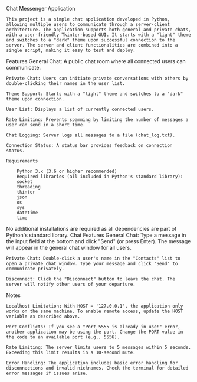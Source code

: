 Chat Messenger Application

    This project is a simple chat application developed in Python, allowing multiple users to communicate through a server-client architecture. The application supports both general and private chats, with a user-friendly Tkinter-based GUI. It starts with a "light" theme and switches to a "dark" theme upon successful connection to the server. The server and client functionalities are combined into a single script, making it easy to test and deploy.

Features
    General Chat: A public chat room where all connected users can communicate.

    Private Chat: Users can initiate private conversations with others by double-clicking their names in the user list.

    Theme Support: Starts with a "light" theme and switches to a "dark" theme upon connection.

    User List: Displays a list of currently connected users.

    Rate Limiting: Prevents spamming by limiting the number of messages a user can send in a short time.

    Chat Logging: Server logs all messages to a file (chat_log.txt).

    Connection Status: A status bar provides feedback on connection status.

    Requirements

        Python 3.x (3.6 or higher recommended)
        Required libraries (all included in Python's standard library):
        socket
        threading
        tkinter
        json
        os
        sys
        datetime
        time

No additional installations are required as all dependencies are part of Python's standard library.
Chat Features
    General Chat: Type a message in the input field at the bottom and click "Send" (or press Enter). The message will appear in the general chat window for all users.

    Private Chat: Double-click a user's name in the "Contacts" list to open a private chat window. Type your message and click "Send" to communicate privately.

    Disconnect: Click the "Disconnect" button to leave the chat. The server will notify other users of your departure.

Notes

    Localhost Limitation: With HOST = '127.0.0.1', the application only works on the same machine. To enable remote access, update the HOST variable as described above.

    Port Conflicts: If you see a "Port 5555 is already in use!" error, another application may be using the port. Change the PORT value in the code to an available port (e.g., 5556).

    Rate Limiting: The server limits users to 5 messages within 5 seconds. Exceeding this limit results in a 10-second mute.
    
    Error Handling: The application includes basic error handling for disconnections and invalid nicknames. Check the terminal for detailed error messages if issues arise.    
